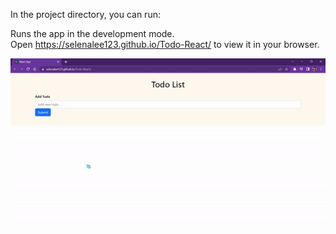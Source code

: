 
In the project directory, you can run:

Runs the app in the development mode.\
Open https://selenalee123.github.io/Todo-React/ to view it in your browser.

![.](demo/demo.gif)

